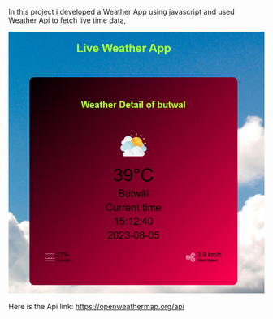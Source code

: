 In this project i developed a Weather App using javascript and used Weather Api to fetch live time data,

![App image](<Screenshot 2024-05-21 124742.png>)




Here is the Api link:
https://openweathermap.org/api
